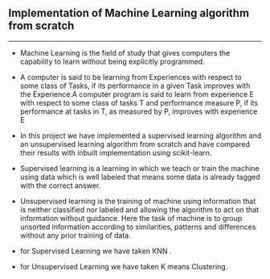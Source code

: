 
## Implementation of Machine Learning algorithm from scratch
---

- Machine Learning is the field of study that gives computers the capability to learn without being explicitly programmed. 

- A computer is said to be learning from Experiences with respect to some class of Tasks, if its performance in a given Task improves with the Experience.A computer program is said to learn from experience E with respect to some class of tasks T and performance measure P, if its performance at tasks in T, as measured by P, improves with experience E

- In this project we have implemented a supervised learning algorithm and an unsupervised learning algorithm from scratch and have compared their results with inbuilt implementation using scikit-learn.

- Supervised learning is a learning in which we teach or train the machine using data which is well labeled that means some data is already tagged with the correct answer.

- Unsupervised learning is the training of machine using information that is neither classified nor labeled and allowing the algorithm to act on that information without guidance. Here the task of machine is to group unsorted information according to similarities, patterns and differences without any prior training of data.

- for Supervised Learning we have taken KNN .
- for Unsupervised Learning we have taken K means Clustering.
